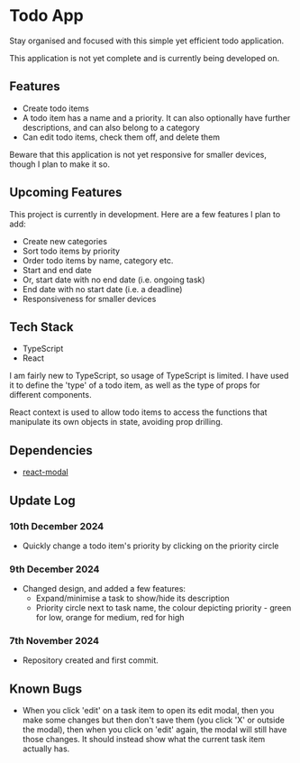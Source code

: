 # Todo App

Stay organised and focused with this simple yet efficient todo application.

This application is not yet complete and is currently being developed on.

## Features

- Create todo items
- A todo item has a name and a priority. It can also optionally have further descriptions, and can also belong to a category
- Can edit todo items, check them off, and delete them

Beware that this application is not yet responsive for smaller devices, though I plan to make it so.

## Upcoming Features

This project is currently in development. Here are a few features I plan to add:

- Create new categories
- Sort todo items by priority
- Order todo items by name, category etc.
- Start and end date
- Or, start date with no end date (i.e. ongoing task)
- End date with no start date (i.e. a deadline)
- Responsiveness for smaller devices

## Tech Stack

- TypeScript
- React

I am fairly new to TypeScript, so usage of TypeScript is limited. I have used it to define the 'type' of a todo item, as well as the type of props for different components.

React context is used to allow todo items to access the functions that manipulate its own objects in state, avoiding prop drilling.

## Dependencies

- [react-modal](https://www.npmjs.com/package/react-modal)

## Update Log

### 10th December 2024

- Quickly change a todo item's priority by clicking on the priority circle

### 9th December 2024

- Changed design, and added a few features:
  - Expand/minimise a task to show/hide its description
  - Priority circle next to task name, the colour depicting priority - green for low, orange for medium, red for high

### 7th November 2024

- Repository created and first commit.

## Known Bugs

- When you click 'edit' on a task item to open its edit modal, then you make some changes but then don't save them (you click 'X' or outside the modal), then when you click on 'edit' again, the modal will still have those changes. It should instead show what the current task item actually has.
